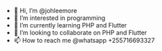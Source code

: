 - 👋 Hi, I’m @johleemore
- 👀 I’m interested in programming
- 🌱 I’m currently learning PHP and Flutter
- 💞️ I’m looking to collaborate on PHP and Flutter
- 📫 How to reach me @whatsapp +255716693327

<!---
johleemore/johleemore is a ✨ special ✨ repository because its `README.md` (this file) appears on your GitHub profile.
You can click the Preview link to take a look at your changes.
--->
